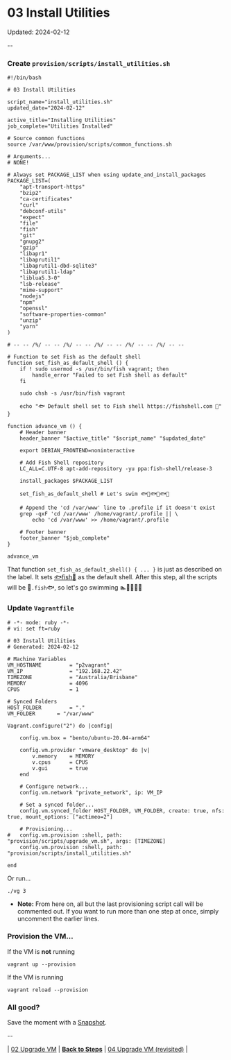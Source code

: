 # 03 Install Utilities

Updated: 2024-02-12

--

### Create `provision/scripts/install_utilities.sh`

```
#!/bin/bash

# 03 Install Utilities

script_name="install_utilities.sh"
updated_date="2024-02-12"

active_title="Installing Utilities"
job_complete="Utilities Installed"

# Source common functions
source /var/www/provision/scripts/common_functions.sh

# Arguments...
# NONE!

# Always set PACKAGE_LIST when using update_and_install_packages
PACKAGE_LIST=(
	"apt-transport-https"
	"bzip2"
	"ca-certificates"
	"curl"
	"debconf-utils"
	"expect"
	"file"
	"fish"
	"git"
	"gnupg2"
	"gzip"
	"libapr1"
	"libaprutil1"
	"libaprutil1-dbd-sqlite3"
	"libaprutil1-ldap"
	"liblua5.3-0"
	"lsb-release"
	"mime-support"
	"nodejs"
	"npm"
	"openssl"
	"software-properties-common"
	"unzip"
	"yarn"
)

# -- -- /%/ -- -- /%/ -- -- /%/ -- -- /%/ -- -- /%/ -- --

# Function to set Fish as the default shell
function set_fish_as_default_shell () {
	if ! sudo usermod -s /usr/bin/fish vagrant; then
		handle_error "Failed to set Fish shell as default"
	fi

	sudo chsh -s /usr/bin/fish vagrant

	echo "🐟 Default shell set to Fish shell https://fishshell.com 🐠"
}

function advance_vm () {
	# Header banner
	header_banner "$active_title" "$script_name" "$updated_date"

	export DEBIAN_FRONTEND=noninteractive

	# Add Fish Shell repository
	LC_ALL=C.UTF-8 apt-add-repository -yu ppa:fish-shell/release-3

	install_packages $PACKAGE_LIST

	set_fish_as_default_shell # Let's swim 🐟🐠🐟🐠🐟🐠

	# Append the 'cd /var/www' line to .profile if it doesn't exist
	grep -qxF 'cd /var/www' /home/vagrant/.profile || \
		echo 'cd /var/www' >> /home/vagrant/.profile

	# Footer banner
	footer_banner "$job_complete"
}

advance_vm
```

That function `set_fish_as_default_shell() { ... }` is just as described on the label. It sets [🐟fish🐠](https://fishshell.com) as the default shell. After this step, all the scripts will be 🐠`.fish`🐟, so let's go swimming 🏊🏊‍♀️🏊‍♂️

### Update `Vagrantfile`

```
# -*- mode: ruby -*-
# vi: set ft=ruby

# 03 Install Utilities
# Generated: 2024-02-12

# Machine Variables
VM_HOSTNAME         = "p2vagrant"
VM_IP               = "192.168.22.42"
TIMEZONE            = "Australia/Brisbane"
MEMORY              = 4096
CPUS                = 1

# Synced Folders
HOST_FOLDER         = "."
VM_FOLDER       = "/var/www"

Vagrant.configure("2") do |config|

	config.vm.box = "bento/ubuntu-20.04-arm64"

	config.vm.provider "vmware_desktop" do |v|
		v.memory    = MEMORY
		v.cpus      = CPUS
		v.gui       = true
	end

	# Configure network...
	config.vm.network "private_network", ip: VM_IP

	# Set a synced folder...
	config.vm.synced_folder HOST_FOLDER, VM_FOLDER, create: true, nfs: true, mount_options: ["actimeo=2"]

	# Provisioning...
#	config.vm.provision :shell, path: "provision/scripts/upgrade_vm.sh", args: [TIMEZONE]
	config.vm.provision :shell, path: "provision/scripts/install_utilities.sh"

end
```

Or run...

```
./vg 3
```

* **Note:** From here on, all but the last provisioning script call will be commented out. If you want to run more than one step at once, simply uncomment the earlier lines.

### Provision the VM...

If the VM is **not** running

```
vagrant up --provision
```

If the VM is running

```
vagrant reload --provision
```

### All good?

Save the moment with a [Snapshot](./Snapshots.md).

--

<!-- 03 Install Utilities -->
| [02 Upgrade VM](./02_Upgrade_VM.md)
| [**Back to Steps**](../README.md)
| [04 Upgrade VM (revisited)](./04_Upgrade_VM.md)
|
